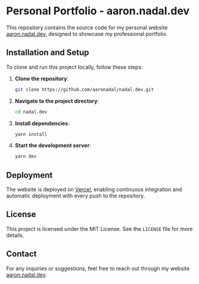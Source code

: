 # Personal Portfolio - aaron.nadal.dev

This repository contains the source code for my personal website [aaron.nadal.dev](https://aaron.nadal.dev), designed to showcase my professional portfolio.


## Installation and Setup

To clone and run this project locally, follow these steps:

1. **Clone the repository**:

   ```bash
   git clone https://github.com/aaronadal/nadal.dev.git
   ```

2. **Navigate to the project directory**:

   ```bash
   cd nadal.dev
   ```

3. **Install dependencies**:

   ```bash
   yarn install
   ```

4. **Start the development server**:

   ```bash
   yarn dev
   ```


## Deployment

The website is deployed on [Vercel](https://vercel.com/), enabling continuous integration and automatic deployment with every push to the repository.


## License

This project is licensed under the MIT License. See the `LICENSE` file for more details.


## Contact

For any inquiries or suggestions, feel free to reach out through my website [aaron.nadal.dev](https://aaron.nadal.dev).
